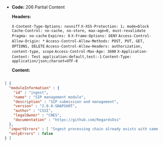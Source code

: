 * **Code:** 206 Partial Content

  **Headers:**

  `X-Content-Type-Options: nosniff`
  `X-XSS-Protection: 1; mode=block`
  `Cache-Control: no-cache, no-store, max-age=0, must-revalidate`
  `Pragma: no-cache`
  `Expires: 0`
  `X-Frame-Options: DENY`
  `Access-Control-Allow-Origin: *`
  `Access-Control-Allow-Methods: POST, PUT, GET, OPTIONS, DELETE`
  `Access-Control-Allow-Headers: authorization, content-type, scope`
  `Access-Control-Max-Age: 3600`
  `X-Application-Context: Test application:default,test:-1`
  `Content-Type: application/json;charset=UTF-8`

  **Content:**

```json

[ {
  "moduleInformation" : {
    "id" : "ingest",
    "name" : "SIP management module",
    "description" : "SIP submission and management",
    "version" : "2.0.0-SNAPSHOT",
    "author" : "CSSI",
    "legalOwner" : "CNES",
    "documentation" : "https://github.com/RegardsOss"
  },
  "importErrors" : [ "Ingest processing chain already exists with same name, skipping import of DefaultProcessingChain." ],
  "onlyErrors" : false
} ]
```
